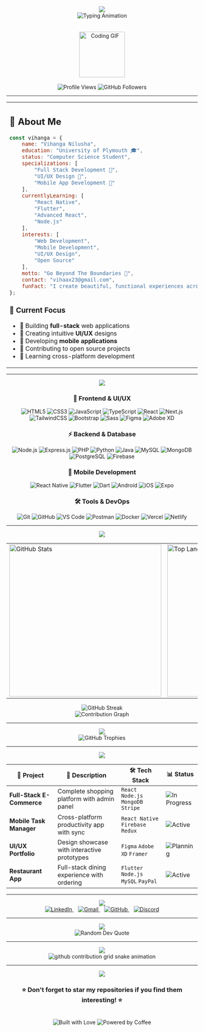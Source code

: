 <div align="center">
  <img src="https://capsule-render.vercel.app/api?type=waving&color=gradient&customColorList=6,11,20&height=180&section=header&text=Hi%20👋%20I'm%20Vihanga%20Nilusha&fontSize=42&fontColor=fff&animation=twinkling&fontAlignY=32"/>
</div>

<div align="center">
  <img src="https://readme-typing-svg.herokuapp.com?font=Fira+Code&size=24&duration=3000&pause=1000&color=00D4FF&center=true&vCenter=true&multiline=true&width=800&height=120&lines=Computer+Science+Student;🚀+Full+Stack+Developer;🎨+UI%2FUX+Designer;📱+Mobile+App+Developer;💡+Go+Beyond+The+Boundaries" alt="Typing Animation"/>
</div>
<br></br>

<div align="center">
  <img src="https://media.giphy.com/media/SWoSkN6DxTszqIKEqv/giphy.gif" width="120px" alt="Coding GIF">
  <br><br>
  <img src="https://komarev.com/ghpvc/?username=Vihanga13&label=Profile%20Views&color=brightgreen&style=for-the-badge" alt="Profile Views" />
  <img src="https://img.shields.io/github/followers/Vihanga13?label=Followers&style=for-the-badge&color=blue&labelColor=black" alt="GitHub Followers" />
</div>

---

<table align="center" style="border: none;">
<tr>
<td width="50%" valign="top">

## 🌈 About Me

```javascript
const vihanga = {
    name: "Vihanga Nilusha",
    education: "University of Plymouth 🎓",
    status: "Computer Science Student",
    specializations: [
        "Full Stack Development 🚀",
        "UI/UX Design 🎨", 
        "Mobile App Development 📱"
    ],
    currentlyLearning: [
        "React Native", 
        "Flutter", 
        "Advanced React", 
        "Node.js"
    ],
    interests: [
        "Web Development", 
        "Mobile Development", 
        "UI/UX Design", 
        "Open Source"
    ],
    motto: "Go Beyond The Boundaries 🚀",
    contact: "vihaax23@gmail.com",
    funFact: "I create beautiful, functional experiences across all platforms! 💻📱🎨"
};
```

### 🎯 Current Focus
- 🌱 Building **full-stack** web applications
- 🎨 Creating intuitive **UI/UX** designs
- 📱 Developing **mobile applications**
- 🤝 Contributing to open source projects
- 🚀 Learning cross-platform development

</td>
<td width="50%" align="center">
  <img src="https://media.giphy.com/media/qgQUggAC3Pfv687qPC/giphy.gif" width="400px" alt="Coding Animation">
  <br><br>
  <div align="center">
    <img src="https://img.shields.io/badge/Full_Stack-React%20%7C%20Node.js%20%7C%20MongoDB-blue?style=for-the-badge&logo=react&logoColor=white" alt="Full Stack"/>
    <br>
    <img src="https://img.shields.io/badge/UI%2FUX-Figma%20%7C%20Adobe_XD%20%7C%20Design_Systems-purple?style=for-the-badge&logo=figma&logoColor=white" alt="UI/UX"/>
    <br>
    <img src="https://img.shields.io/badge/Mobile-React_Native%20%7C%20Flutter%20%7C%20Cross_Platform-green?style=for-the-badge&logo=flutter&logoColor=white" alt="Mobile"/>
  </div>
</td>
</tr>
</table>

---

<div align="center">
  <img src="https://capsule-render.vercel.app/api?type=rect&color=gradient&customColorList=12,20,6,17,11,12&height=40&section=header&text=💻%20TECH%20STACK%20💻&fontSize=25&fontColor=ffffff"/>
</div>

<div align="center">

### 🎨 Frontend & UI/UX
![HTML5](https://img.shields.io/badge/HTML5-E34F26?style=for-the-badge&logo=html5&logoColor=white)
![CSS3](https://img.shields.io/badge/CSS3-1572B6?style=for-the-badge&logo=css3&logoColor=white)
![JavaScript](https://img.shields.io/badge/JavaScript-F7DF1E?style=for-the-badge&logo=javascript&logoColor=black)
![TypeScript](https://img.shields.io/badge/TypeScript-007ACC?style=for-the-badge&logo=typescript&logoColor=white)
![React](https://img.shields.io/badge/React-20232A?style=for-the-badge&logo=react&logoColor=61DAFB)
![Next.js](https://img.shields.io/badge/Next.js-000000?style=for-the-badge&logo=next.js&logoColor=white)
![TailwindCSS](https://img.shields.io/badge/Tailwind_CSS-38B2AC?style=for-the-badge&logo=tailwind-css&logoColor=white)
![Bootstrap](https://img.shields.io/badge/Bootstrap-563D7C?style=for-the-badge&logo=bootstrap&logoColor=white)
![Sass](https://img.shields.io/badge/Sass-CC6699?style=for-the-badge&logo=sass&logoColor=white)
![Figma](https://img.shields.io/badge/Figma-F24E1E?style=for-the-badge&logo=figma&logoColor=white)
![Adobe XD](https://img.shields.io/badge/Adobe%20XD-470137?style=for-the-badge&logo=Adobe%20XD&logoColor=#FF61F6)

### ⚡ Backend & Database
![Node.js](https://img.shields.io/badge/Node.js-43853D?style=for-the-badge&logo=node.js&logoColor=white)
![Express.js](https://img.shields.io/badge/Express.js-404D59?style=for-the-badge&logo=express&logoColor=white)
![PHP](https://img.shields.io/badge/PHP-777BB4?style=for-the-badge&logo=php&logoColor=white)
![Python](https://img.shields.io/badge/Python-3776AB?style=for-the-badge&logo=python&logoColor=white)
![Java](https://img.shields.io/badge/Java-ED8B00?style=for-the-badge&logo=openjdk&logoColor=white)
![MySQL](https://img.shields.io/badge/MySQL-4479A1?style=for-the-badge&logo=mysql&logoColor=white)
![MongoDB](https://img.shields.io/badge/MongoDB-4EA94B?style=for-the-badge&logo=mongodb&logoColor=white)
![PostgreSQL](https://img.shields.io/badge/PostgreSQL-316192?style=for-the-badge&logo=postgresql&logoColor=white)
![Firebase](https://img.shields.io/badge/Firebase-039BE5?style=for-the-badge&logo=Firebase&logoColor=white)

### 📱 Mobile Development
![React Native](https://img.shields.io/badge/React_Native-20232A?style=for-the-badge&logo=react&logoColor=61DAFB)
![Flutter](https://img.shields.io/badge/Flutter-02569B?style=for-the-badge&logo=flutter&logoColor=white)
![Dart](https://img.shields.io/badge/Dart-0175C2?style=for-the-badge&logo=dart&logoColor=white)
![Android](https://img.shields.io/badge/Android-3DDC84?style=for-the-badge&logo=android&logoColor=white)
![iOS](https://img.shields.io/badge/iOS-000000?style=for-the-badge&logo=ios&logoColor=white)
![Expo](https://img.shields.io/badge/Expo-1C1E24?style=for-the-badge&logo=expo&logoColor=#D04A37)

### 🛠️ Tools & DevOps
![Git](https://img.shields.io/badge/Git-F05032?style=for-the-badge&logo=git&logoColor=white)
![GitHub](https://img.shields.io/badge/GitHub-100000?style=for-the-badge&logo=github&logoColor=white)
![VS Code](https://img.shields.io/badge/VS_Code-0078D4?style=for-the-badge&logo=visual%20studio%20code&logoColor=white)
![Postman](https://img.shields.io/badge/Postman-FF6C37?style=for-the-badge&logo=postman&logoColor=white)
![Docker](https://img.shields.io/badge/Docker-2496ED?style=for-the-badge&logo=docker&logoColor=white)
![Vercel](https://img.shields.io/badge/Vercel-000000?style=for-the-badge&logo=vercel&logoColor=white)
![Netlify](https://img.shields.io/badge/Netlify-00C7B7?style=for-the-badge&logo=netlify&logoColor=white)

</div>

---

<div align="center">
  <img src="https://capsule-render.vercel.app/api?type=rect&color=gradient&customColorList=20,6,17,11,12,20&height=40&section=header&text=📊%20GITHUB%20ANALYTICS%20📊&fontSize=25&fontColor=ffffff"/>
</div>

<div align="center">
  <table>
    <tr>
      <td>
        <img src="https://github-readme-stats.vercel.app/api?username=Vihanga13&show_icons=true&theme=radical&hide_border=true&bg_color=0D1117&title_color=00D4FF&icon_color=F8D866&text_color=FFFFFF" alt="GitHub Stats" width="400"/>
      </td>
      <td>
        <img src="https://github-readme-stats.vercel.app/api/top-langs/?username=Vihanga13&layout=compact&theme=radical&hide_border=true&bg_color=0D1117&title_color=00D4FF&text_color=FFFFFF&langs_count=8" alt="Top Languages" width="400"/>
      </td>
    </tr>
  </table>
</div>

<div align="center">
  <img src="https://github-readme-streak-stats.herokuapp.com/?user=Vihanga13&theme=radical&hide_border=true&background=0D1117&stroke=00D4FF&ring=F8D866&fire=00D4FF&currStreakLabel=FFFFFF" alt="GitHub Streak"/>
</div>

<div align="center">
  <img src="https://github-readme-activity-graph.vercel.app/graph?username=Vihanga13&theme=react-dark&bg_color=0D1117&color=F8D866&line=00D4FF&point=FFFFFF&area=true&hide_border=true" alt="Contribution Graph"/>
</div>

---

<div align="center">
  <img src="https://capsule-render.vercel.app/api?type=rect&color=gradient&customColorList=6,17,11,12,20,6&height=40&section=header&text=🏆%20ACHIEVEMENTS%20🏆&fontSize=25&fontColor=ffffff"/>
</div>

<div align="center">
  <img src="https://github-profile-trophy.vercel.app/?username=Vihanga13&theme=radical&no-frame=true&no-bg=false&margin-w=4&row=2&column=4" alt="GitHub Trophies"/>
</div>

---

<div align="center">
  <img src="https://capsule-render.vercel.app/api?type=rect&color=gradient&customColorList=12,20,6,17,11,12&height=40&section=header&text=🎯%20CURRENT%20PROJECTS%20🎯&fontSize=25&fontColor=ffffff"/>
</div>

<div align="center">

| 🚀 Project | 📝 Description | 🛠️ Tech Stack | 📊 Status |
|------------|----------------|---------------|----------|
| **Full-Stack E-Commerce** | Complete shopping platform with admin panel | `React` `Node.js` `MongoDB` `Stripe` | ![In Progress](https://img.shields.io/badge/Status-In%20Progress-yellow?style=flat-square) |
| **Mobile Task Manager** | Cross-platform productivity app with sync | `React Native` `Firebase` `Redux` | ![Active](https://img.shields.io/badge/Status-Active-brightgreen?style=flat-square) |
| **UI/UX Portfolio** | Design showcase with interactive prototypes | `Figma` `Adobe XD` `Framer` | ![Planning](https://img.shields.io/badge/Status-Planning-blue?style=flat-square) |
| **Restaurant App** | Full-stack dining experience with ordering | `Flutter` `Node.js` `MySQL` `PayPal` | ![Active](https://img.shields.io/badge/Status-Active-brightgreen?style=flat-square) |

</div>

---

<div align="center">
  <img src="https://capsule-render.vercel.app/api?type=rect&color=gradient&customColorList=17,11,12,20,6,17&height=40&section=header&text=🤝%20LET'S%20CONNECT%20🤝&fontSize=25&fontColor=ffffff"/>
</div>

<div align="center">
  <a href="https://www.linkedin.com/in/vihanga-nilusha" target="_blank">
    <img src="https://img.shields.io/badge/LinkedIn-0077B5?style=for-the-badge&logo=linkedin&logoColor=white" alt="LinkedIn"/>
  </a>
  &nbsp;&nbsp;
  <a href="mailto:vihaax23@gmail.com" target="_blank">
    <img src="https://img.shields.io/badge/Gmail-D14836?style=for-the-badge&logo=gmail&logoColor=white" alt="Gmail"/>
  </a>
  &nbsp;&nbsp;
  <a href="https://github.com/Vihanga13" target="_blank">
    <img src="https://img.shields.io/badge/GitHub-100000?style=for-the-badge&logo=github&logoColor=white" alt="GitHub"/>
  </a>
  &nbsp;&nbsp;
  <a href="https://discord.gg/yourdiscord" target="_blank">
    <img src="https://img.shields.io/badge/Discord-7289DA?style=for-the-badge&logo=discord&logoColor=white" alt="Discord"/>
  </a>
</div>

---

<div align="center">
  <img src="https://capsule-render.vercel.app/api?type=rect&color=gradient&customColorList=11,12,20,6,17,11&height=40&section=header&text=💡%20RANDOM%20DEV%20QUOTE%20💡&fontSize=25&fontColor=ffffff"/>
</div>

<div align="center">
  <img src="https://quotes-github-readme.vercel.app/api?type=horizontal&theme=radical&border=true" alt="Random Dev Quote"/>
</div>

---

<div align="center">
  <img src="https://capsule-render.vercel.app/api?type=rect&color=gradient&customColorList=20,11,6,17,12,20&height=40&section=header&text=🔥%20CONTRIBUTION%20SNAKE%20🔥&fontSize=25&fontColor=ffffff"/>
</div>

<div align="center">
  <picture>
    <source media="(prefers-color-scheme: dark)" srcset="https://raw.githubusercontent.com/Vihanga13/Vihanga13/output/github-contribution-grid-snake-dark.svg">
    <source media="(prefers-color-scheme: light)" srcset="https://raw.githubusercontent.com/Vihanga13/Vihanga13/output/github-contribution-grid-snake.svg">
    <img alt="github contribution grid snake animation" src="https://raw.githubusercontent.com/Vihanga13/Vihanga13/output/github-contribution-grid-snake.svg">
  </picture>
</div>

---

<div align="center">
  <img src="https://capsule-render.vercel.app/api?type=waving&color=gradient&customColorList=20,6,17,11,12,20&height=120&section=footer&text=Thank%20You%20For%20Visiting!&fontSize=24&fontColor=fff&animation=twinkling&fontAlignY=75"/>
</div>

<div align="center">
  <h3>⭐ Don't forget to star my repositories if you find them interesting! ⭐</h3>
  <br>
  <img src="https://forthebadge.com/images/badges/built-with-love.svg" alt="Built with Love">
  <img src="https://forthebadge.com/images/badges/powered-by-coffee.svg" alt="Powered by Coffee">
</div>
